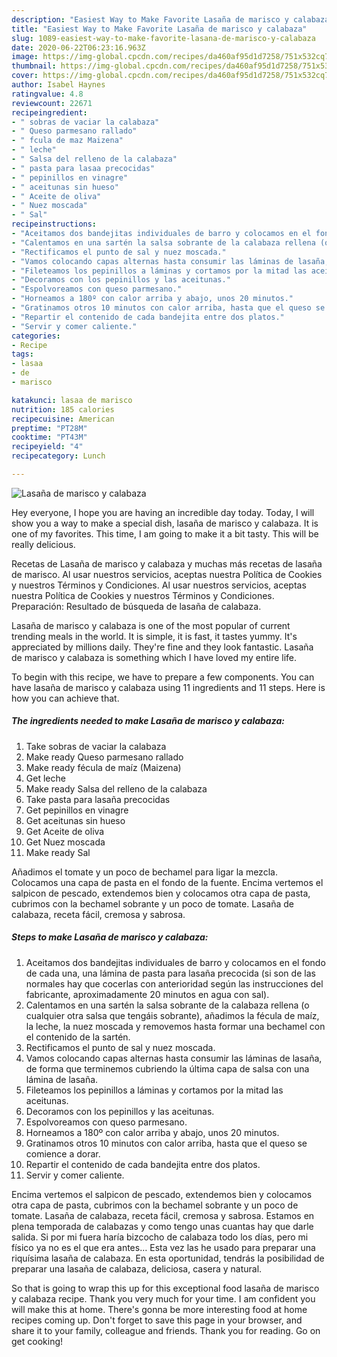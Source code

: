 ```yaml
---
description: "Easiest Way to Make Favorite Lasaña de marisco y calabaza"
title: "Easiest Way to Make Favorite Lasaña de marisco y calabaza"
slug: 1089-easiest-way-to-make-favorite-lasana-de-marisco-y-calabaza
date: 2020-06-22T06:23:16.963Z
image: https://img-global.cpcdn.com/recipes/da460af95d1d7258/751x532cq70/lasana-de-marisco-y-calabaza-foto-principal.jpg
thumbnail: https://img-global.cpcdn.com/recipes/da460af95d1d7258/751x532cq70/lasana-de-marisco-y-calabaza-foto-principal.jpg
cover: https://img-global.cpcdn.com/recipes/da460af95d1d7258/751x532cq70/lasana-de-marisco-y-calabaza-foto-principal.jpg
author: Isabel Haynes
ratingvalue: 4.8
reviewcount: 22671
recipeingredient:
- " sobras de vaciar la calabaza"
- " Queso parmesano rallado"
- " fcula de maz Maizena"
- " leche"
- " Salsa del relleno de la calabaza"
- " pasta para lasaa precocidas"
- " pepinillos en vinagre"
- " aceitunas sin hueso"
- " Aceite de oliva"
- " Nuez moscada"
- " Sal"
recipeinstructions:
- "Aceitamos dos bandejitas individuales de barro y colocamos en el fondo de cada una, una lámina de pasta para lasaña precocida (si son de las normales hay que cocerlas con anterioridad según las instrucciones del fabricante, aproximadamente 20 minutos en agua con sal)."
- "Calentamos en una sartén la salsa sobrante de la calabaza rellena (o cualquier otra salsa que tengáis sobrante), añadimos la fécula de maíz, la leche, la nuez moscada y removemos hasta formar una bechamel con el contenido de la sartén."
- "Rectificamos el punto de sal y nuez moscada."
- "Vamos colocando capas alternas hasta consumir las láminas de lasaña, de forma que terminemos cubriendo la última capa de salsa con una lámina de lasaña."
- "Fileteamos los pepinillos a láminas y cortamos por la mitad las aceitunas."
- "Decoramos con los pepinillos y las aceitunas."
- "Espolvoreamos con queso parmesano."
- "Horneamos a 180º con calor arriba y abajo, unos 20 minutos."
- "Gratinamos otros 10 minutos con calor arriba, hasta que el queso se comience a dorar."
- "Repartir el contenido de cada bandejita entre dos platos."
- "Servir y comer caliente."
categories:
- Recipe
tags:
- lasaa
- de
- marisco

katakunci: lasaa de marisco 
nutrition: 185 calories
recipecuisine: American
preptime: "PT28M"
cooktime: "PT43M"
recipeyield: "4"
recipecategory: Lunch

---
```



![Lasaña de marisco y calabaza](https://img-global.cpcdn.com/recipes/da460af95d1d7258/751x532cq70/lasana-de-marisco-y-calabaza-foto-principal.jpg)

Hey everyone, I hope you are having an incredible day today. Today, I will show you a way to make a special dish, lasaña de marisco y calabaza. It is one of my favorites. This time, I am going to make it a bit tasty. This will be really delicious.

Recetas de Lasaña de marisco y calabaza y muchas más recetas de lasaña de marisco. Al usar nuestros servicios, aceptas nuestra Política de Cookies y nuestros Términos y Condiciones. Al usar nuestros servicios, aceptas nuestra Política de Cookies y nuestros Términos y Condiciones. Preparación: Resultado de búsqueda de lasaña de calabaza.

Lasaña de marisco y calabaza is one of the most popular of current trending meals in the world. It is simple, it is fast, it tastes yummy. It's appreciated by millions daily. They're fine and they look fantastic. Lasaña de marisco y calabaza is something which I have loved my entire life.


To begin with this recipe, we have to prepare a few components. You can have lasaña de marisco y calabaza using 11 ingredients and 11 steps. Here is how you can achieve that.

<!--inarticleads1-->

##### The ingredients needed to make Lasaña de marisco y calabaza:

1. Take  sobras de vaciar la calabaza
1. Make ready  Queso parmesano rallado
1. Make ready  fécula de maíz (Maizena)
1. Get  leche
1. Make ready  Salsa del relleno de la calabaza
1. Take  pasta para lasaña precocidas
1. Get  pepinillos en vinagre
1. Get  aceitunas sin hueso
1. Get  Aceite de oliva
1. Get  Nuez moscada
1. Make ready  Sal


Añadimos el tomate y un poco de bechamel para ligar la mezcla. Colocamos una capa de pasta en el fondo de la fuente. Encima vertemos el salpicon de pescado, extendemos bien y colocamos otra capa de pasta, cubrimos con la bechamel sobrante y un poco de tomate. Lasaña de calabaza, receta fácil, cremosa y sabrosa. 

<!--inarticleads2-->

##### Steps to make Lasaña de marisco y calabaza:

1. Aceitamos dos bandejitas individuales de barro y colocamos en el fondo de cada una, una lámina de pasta para lasaña precocida (si son de las normales hay que cocerlas con anterioridad según las instrucciones del fabricante, aproximadamente 20 minutos en agua con sal).
1. Calentamos en una sartén la salsa sobrante de la calabaza rellena (o cualquier otra salsa que tengáis sobrante), añadimos la fécula de maíz, la leche, la nuez moscada y removemos hasta formar una bechamel con el contenido de la sartén.
1. Rectificamos el punto de sal y nuez moscada.
1. Vamos colocando capas alternas hasta consumir las láminas de lasaña, de forma que terminemos cubriendo la última capa de salsa con una lámina de lasaña.
1. Fileteamos los pepinillos a láminas y cortamos por la mitad las aceitunas.
1. Decoramos con los pepinillos y las aceitunas.
1. Espolvoreamos con queso parmesano.
1. Horneamos a 180º con calor arriba y abajo, unos 20 minutos.
1. Gratinamos otros 10 minutos con calor arriba, hasta que el queso se comience a dorar.
1. Repartir el contenido de cada bandejita entre dos platos.
1. Servir y comer caliente.


Encima vertemos el salpicon de pescado, extendemos bien y colocamos otra capa de pasta, cubrimos con la bechamel sobrante y un poco de tomate. Lasaña de calabaza, receta fácil, cremosa y sabrosa. Estamos en plena temporada de calabazas y como tengo unas cuantas hay que darle salida. Si por mi fuera haría bizcocho de calabaza todo los días, pero mi físico ya no es el que era antes… Esta vez las he usado para preparar una riquísima lasaña de calabaza. En esta oportunidad, tendrás la posibilidad de preparar una lasaña de calabaza, deliciosa, casera y natural. 

So that is going to wrap this up for this exceptional food lasaña de marisco y calabaza recipe. Thank you very much for your time. I am confident you will make this at home. There's gonna be more interesting food at home recipes coming up. Don't forget to save this page in your browser, and share it to your family, colleague and friends. Thank you for reading. Go on get cooking!
